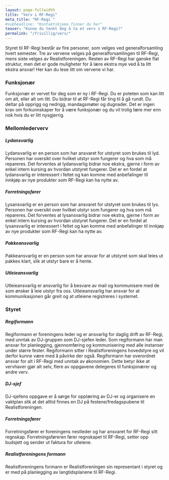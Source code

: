 ```yaml
---
layout: page-fullwidth
title: "Verv i RF-Regi"
meta_title: "RF-Regi "
#subheadline: "Kontaktskjema finner du her"
teaser: "Kunne du tenkt deg å ta et verv i RF-Regi?" 
permalink: "/frivillig/verv/"
---
```


Styret til RF-Regi består av fire personer, som velges ved generalforsamling hvert semester. Tre av vervene velges på generalforsamlingen til RF-Regi, mens siste velges av Realistforeningen. Resten av RF-Regi har ganske flat struktur, men det er gode muligheter for å lære ekstra mye ved å ta litt ekstra ansvar! Her kan du lese litt om vervene vi har.

<h3>Funksjonær</h3>
Funksjonær er vervet for deg som er ny i RF-Regi. Du er poteten som kan litt om alt, eller alt om litt. Du bidrar til at RF-Regi får ting til å gå rundt. Du deltar på opprigg og nedrigg, mandagsmøter og dugnader. Det er ingen krav om forkunnskaper for å være funksjonær og du vil trolig lære mer enn nok hvis du er litt nysgjerrig.

<h3>Mellomlederverv</h3>
<h5>Lydansvarlig</h5>
Lydansvarlig er en person som har ansvaret for utstyret som brukes til lyd. Personen har oversikt over hvilket utstyr som fungerer og hva som må repareres. Det forventes at lydansvarlig bidrar noe ekstra, gjerne i form av enkel intern kursing av hvordan utstyret fungerer. Det er en fordel at lydansvarlig er interessert i feltet og kan komme med anbefalinger til innkjøp av nye produkter som RF-Regi kan ha nytte av.
<h5>Forretningsfører</h5>
Lysansvarlig er en person som har ansvaret for utstyret som brukes til lys. Personen har oversikt over hvilket utstyr som fungerer og hva som må repareres. Det forventes at lysansvarlig bidrar noe ekstra, gjerne i form av enkel intern kursing av hvordan utstyret fungerer. Det er en fordel at lysansvarlig er interessert i feltet og kan komme med anbefalinger til innkjøp av nye produkter som RF-Regi kan ha nytte av.
<h5>Pakkeansvarlig</h5>
Pakkeansvarlig er en person som har ansvar for at utstyret som skal leies ut pakkes klart, slik at utstyr bare er å hente.
<h5>Utleieansvarlig</h5>
Utleieansvarlig er ansvarlig for å besvare av mail og kommunisere med de som ønsker å leie utstyr fra oss. Utleieansvarlig har ansvar for at kommunikasjonen går greit og at utleiene registreres i systemet. 

<h3>Styret</h3>
<h5>Regiformann</h5>
Regiformann er foreningens leder og er ansvarlig for daglig drift av RF-Regi, med unntak av DJ-gruppen som DJ-sjefen leder. Som regiformann har man ansvar for planlegging, gjennomføring og kommunisering med alle instanser under større fester. Regiformann sitter i Realistforeningens hovedstyre og vil derfor kunne være med å påvirke der også. Regiformann har overordnet ansvar for alt i RF-Regi med unntak av økonomien. Dette betyr ikke at vervhaver gjør alt selv, flere av oppgavene delegeres til funksjonærer og andre verv.
<h5>DJ-sjef</h5>
DJ-sjefens oppgave er å sørge for opplæring av DJ-er og organisere en vaktplan slik at det alltid finnes en DJ på festene/fredagspubene til Realistforeningen. 
<h5>Forretningsfører</h5>
Forretningsfører er foreningens nestleder og har ansvaret for RF-Regi sitt regnskap. Forretningsføreren fører regnskapet til RF-Regi, setter opp budsjett og sender ut faktura for utleiene.
<h5>Realistforeningens formann</h5>
Realistforeningens formann er Realistforeningen sin representant i styret og er med på planlegging av langtidsplanene til RF-Regi. 
